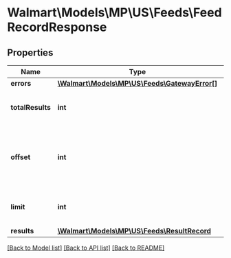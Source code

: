 # Walmart\Models\MP\US\Feeds\FeedRecordResponse

## Properties

Name | Type | Description | Notes
------------ | ------------- | ------------- | -------------
**errors** | [**\Walmart\Models\MP\US\Feeds\GatewayError[]**](GatewayError.md) |  | [optional]
**totalResults** | **int** | Total number of feeds returned | [optional]
**offset** | **int** | The object response to the starting number, where 0 is the first available | [optional]
**limit** | **int** | The number of items to be returned | [optional]
**results** | [**\Walmart\Models\MP\US\Feeds\ResultRecord**](ResultRecord.md) |  | [optional]


[[Back to Model list]](./) [[Back to API list]](../../../../../README.md#supported-apis) [[Back to README]](../../../../../README.md)
